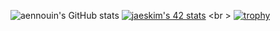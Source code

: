 ![aennouin's GitHub stats](https://github-readme-stats.vercel.app/api?username=aennouin&show_icons=true&theme=tokyonight)
[![jaeskim's 42 stats](https://badge42.herokuapp.com/api/stats/aennouin)](https://github.com/JaeSeoKim/badge42)
<br \>
[![trophy](https://github-profile-trophy.vercel.app/?username=aennouin&theme=onedark)](https://github.com/ryo-ma/github-profile-trophy)

